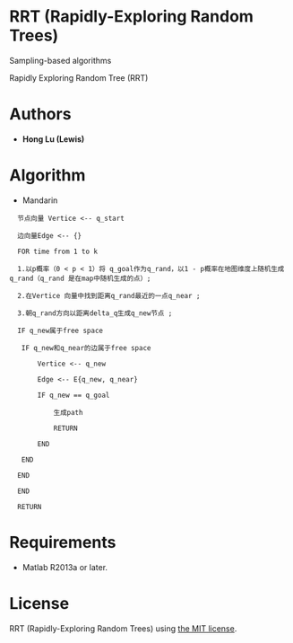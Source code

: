 RRT (Rapidly-Exploring Random Trees)
=====


Sampling-based algorithms

Rapidly Exploring Random Tree (RRT)

Authors
=======
- **Hong Lu (Lewis)**

Algorithm
=========
- Mandarin
```
  节点向量 Vertice <-- q_start 

  边向量Edge <-- {}

  FOR time from 1 to k

  1.以p概率（0 < p < 1）将 q_goal作为q_rand，以1 - p概率在地图维度上随机生成q_rand（q_rand 是在map中随机生成的点）;

  2.在Vertice 向量中找到距离q_rand最近的一点q_near ;

  3.朝q_rand方向以距离delta_q生成q_new节点 ;

  IF q_new属于free space

  ​	IF q_new和q_near的边属于free space

  ​		Vertice <-- q_new

  ​		Edge <-- E{q_new, q_near}

  ​		IF q_new == q_goal

  ​			生成path

  ​			RETURN

  ​		END

  ​	END

  END

  END

  RETURN
```
Requirements
============
- Matlab R2013a or later.

License
============
RRT (Rapidly-Exploring Random Trees) using [the MIT license](LICENSE).
